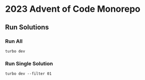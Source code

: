 # 2023 Advent of Code Monorepo

## Run Solutions

### Run All

`turbo dev`

### Run Single Solution

`turbo dev --filter 01`
